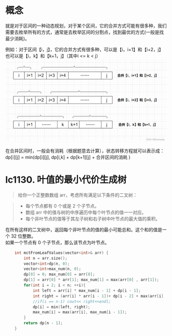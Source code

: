 # 概念
就是对于区间的一种动态规划，对于某个区间，它的合并方式可能有很多种，我们需要去枚举所有的方式，通常是去枚举区间的分割点，找到最优的方式(一般是找最少消耗)。

例如：对于区间【i，j】，它的合并方式有很多种，可以是【i，i+1】和【i+2，j】也可以是【i，k】和【k+1，j】（其中i <= k < j）
![](../%E5%9B%BE/%E5%8C%BA%E9%97%B4dp.png)

在合并区间时，一般会有消耗（根据题意去计算），状态转移方程就可以表示成：
dp[i][j] = min(dp[i][j], dp[i,k] + dp[k+1][j] + 合并区间的消耗 ) 


# lc1130. 叶值的最小代价生成树
> 给你一个正整数数组 arr，考虑所有满足以下条件的二叉树：  

> - 每个节点都有 0 个或是 2 个子节点。  
> - 数组 arr 中的值与树的中序遍历中每个叶节点的值一一对应。  
> - 每个非叶节点的值等于其左子树和右子树中叶节点的最大值的乘积。  

在所有这样的二叉树中，返回每个非叶节点的值的最小可能总和。这个和的值是一个 32 位整数。  
如果一个节点有 0 个子节点，那么该节点为叶节点。  


```cpp
    int mctFromLeafValues(vector<int>& arr) {
        int n = arr.size();
        vector<int>dp(n, 0);
        vector<int>max_num(n, 0);
        dp[0] = 0; max_num[0] = arr[0];
        dp[1] = arr[0] * arr[1]; max_num[1] = max(arr[0] , arr[1]);
        for(int i = 2; i < n; ++i){
            int left = arr[i] * max_num[i - 1] + dp[i - 1];
            int right = (arr[i] * arr[i - 1])+ dp[i - 2] + max(arr[i] , arr[i - 1]) * max_num[i-2];
            //if(i == n-1) cout<< right<<endl;
            dp[i] = min(left, right);
            max_num[i] = max(arr[i], max_num[i - 1]); 
        }
        return dp[n - 1];
    }
```
